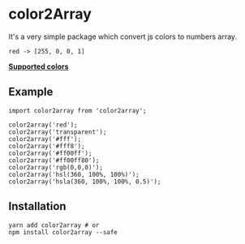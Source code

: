 # color2Array

It's a very simple package which convert js colors to numbers array.

`red -> [255, 0, 0, 1]`

**[Supported colors](http://facebook.github.io/react-native/docs/colors)**

## Example

```
import color2array from 'color2array';

color2array('red');
color2array('transparent');
color2array('#fff');
color2array('#fff8');
color2array('#ff00ff');
color2array('#ff00ff80');
color2array('rgb(0,0,0)');
color2array('hsl(360, 100%, 100%)');
color2array('hsla(360, 100%, 100%, 0.5)');
```

## Installation

```
yarn add color2array # or
npm install color2array --safe
```
